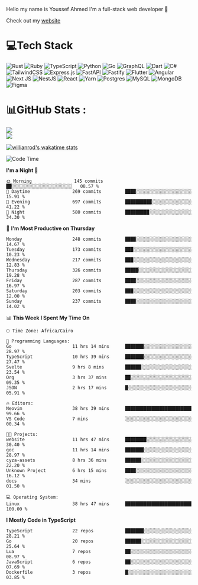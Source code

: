 Hello my name is Youssef Ahmed I'm a full-stack web developer 👋

Check out my [website](https://youssefahmed.vercel.app)
 
# 💻Tech Stack

![Rust](https://img.shields.io/badge/rust-%23000000.svg?style=for-the-badge&logo=rust&logoColor=white) ![Ruby](https://img.shields.io/badge/ruby-%23CC342D.svg?style=for-the-badge&logo=ruby&logoColor=white) ![TypeScript](https://img.shields.io/badge/typescript-%23007ACC.svg?style=for-the-badge&logo=typescript&logoColor=white) ![Python](https://img.shields.io/badge/python-3670A0?style=for-the-badge&logo=python&logoColor=ffdd54) ![Go](https://img.shields.io/badge/go-%2300ADD8.svg?style=for-the-badge&logo=go&logoColor=white) ![GraphQL](https://img.shields.io/badge/-GraphQL-E10098?style=for-the-badge&logo=graphql&logoColor=white) ![Dart](https://img.shields.io/badge/dart-%230175C2.svg?style=for-the-badge&logo=dart&logoColor=white) ![C#](https://img.shields.io/badge/c%23-%23239120.svg?style=for-the-badge&logo=c-sharp&logoColor=white) ![TailwindCSS](https://img.shields.io/badge/tailwindcss-%2338B2AC.svg?style=for-the-badge&logo=tailwind-css&logoColor=white) ![Express.js](https://img.shields.io/badge/express.js-%23404d59.svg?style=for-the-badge&logo=express&logoColor=%2361DAFB) ![FastAPI](https://img.shields.io/badge/FastAPI-005571?style=for-the-badge&logo=fastapi) ![Fastify](https://img.shields.io/badge/fastify-%23000000.svg?style=for-the-badge&logo=fastify&logoColor=white) ![Flutter](https://img.shields.io/badge/Flutter-%2302569B.svg?style=for-the-badge&logo=Flutter&logoColor=white) ![Angular](https://img.shields.io/badge/angular-%23DD0031.svg?style=for-the-badge&logo=angular&logoColor=white) ![Next JS](https://img.shields.io/badge/Next-black?style=for-the-badge&logo=next.js&logoColor=white) ![NestJS](https://img.shields.io/badge/nestjs-%23E0234E.svg?style=for-the-badge&logo=nestjs&logoColor=white) ![React](https://img.shields.io/badge/react-%2320232a.svg?style=for-the-badge&logo=react&logoColor=%2361DAFB) ![Yarn](https://img.shields.io/badge/yarn-%232C8EBB.svg?style=for-the-badge&logo=yarn&logoColor=white) ![Postgres](https://img.shields.io/badge/postgres-%23316192.svg?style=for-the-badge&logo=postgresql&logoColor=white) ![MySQL](https://img.shields.io/badge/mysql-%2300f.svg?style=for-the-badge&logo=mysql&logoColor=white) ![MongoDB](https://img.shields.io/badge/MongoDB-%234ea94b.svg?style=for-the-badge&logo=mongodb&logoColor=white)     ![Figma](https://img.shields.io/badge/figma-%23F24E1E.svg?style=for-the-badge&logo=figma&logoColor=white)

# 📊GitHub Stats :

![](https://github-readme-stats.vercel.app/api?username=joetifa2003&theme=tokyonight&hide_border=false&include_all_commits=false&count_private=false)<br/>
![](https://github-readme-streak-stats.herokuapp.com/?user=joetifa2003&theme=tokyonight&hide_border=false)<br/>

[![willianrod's wakatime stats](https://github-readme-stats.vercel.app/api/wakatime?username=joetifa2003&layout=compact)](https://github.com/anuraghazra/github-readme-stats)
<!--START_SECTION:waka-->
![Code Time](http://img.shields.io/badge/Code%20Time-2%2C883%20hrs%2034%20mins-blue)

**I'm a Night 🦉** 

```text
🌞 Morning                145 commits         ██░░░░░░░░░░░░░░░░░░░░░░░   08.57 % 
🌆 Daytime                269 commits         ████░░░░░░░░░░░░░░░░░░░░░   15.91 % 
🌃 Evening                697 commits         ██████████░░░░░░░░░░░░░░░   41.22 % 
🌙 Night                  580 commits         █████████░░░░░░░░░░░░░░░░   34.30 % 
```
📅 **I'm Most Productive on Thursday** 

```text
Monday                   248 commits         ████░░░░░░░░░░░░░░░░░░░░░   14.67 % 
Tuesday                  173 commits         ███░░░░░░░░░░░░░░░░░░░░░░   10.23 % 
Wednesday                217 commits         ███░░░░░░░░░░░░░░░░░░░░░░   12.83 % 
Thursday                 326 commits         █████░░░░░░░░░░░░░░░░░░░░   19.28 % 
Friday                   287 commits         ████░░░░░░░░░░░░░░░░░░░░░   16.97 % 
Saturday                 203 commits         ███░░░░░░░░░░░░░░░░░░░░░░   12.00 % 
Sunday                   237 commits         ████░░░░░░░░░░░░░░░░░░░░░   14.02 % 
```


📊 **This Week I Spent My Time On** 

```text
🕑︎ Time Zone: Africa/Cairo

💬 Programming Languages: 
Go                       11 hrs 14 mins      ███████░░░░░░░░░░░░░░░░░░   28.97 % 
TypeScript               10 hrs 39 mins      ███████░░░░░░░░░░░░░░░░░░   27.47 % 
Svelte                   9 hrs 8 mins        ██████░░░░░░░░░░░░░░░░░░░   23.54 % 
Org                      3 hrs 37 mins       ██░░░░░░░░░░░░░░░░░░░░░░░   09.35 % 
JSON                     2 hrs 17 mins       █░░░░░░░░░░░░░░░░░░░░░░░░   05.91 % 

🔥 Editors: 
Neovim                   38 hrs 39 mins      █████████████████████████   99.66 % 
VS Code                  7 mins              ░░░░░░░░░░░░░░░░░░░░░░░░░   00.34 % 

🐱‍💻 Projects: 
website                  11 hrs 47 mins      ████████░░░░░░░░░░░░░░░░░   30.40 % 
goc                      11 hrs 14 mins      ███████░░░░░░░░░░░░░░░░░░   28.97 % 
cyza-assets              8 hrs 36 mins       ██████░░░░░░░░░░░░░░░░░░░   22.20 % 
Unknown Project          6 hrs 15 mins       ████░░░░░░░░░░░░░░░░░░░░░   16.12 % 
docs                     34 mins             ░░░░░░░░░░░░░░░░░░░░░░░░░   01.50 % 

💻 Operating System: 
Linux                    38 hrs 47 mins      █████████████████████████   100.00 % 
```

**I Mostly Code in TypeScript** 

```text
TypeScript               22 repos            ███████░░░░░░░░░░░░░░░░░░   28.21 % 
Go                       20 repos            ██████░░░░░░░░░░░░░░░░░░░   25.64 % 
Lua                      7 repos             ██░░░░░░░░░░░░░░░░░░░░░░░   08.97 % 
JavaScript               6 repos             ██░░░░░░░░░░░░░░░░░░░░░░░   07.69 % 
Dockerfile               3 repos             █░░░░░░░░░░░░░░░░░░░░░░░░   03.85 % 
```




<!--END_SECTION:waka-->

